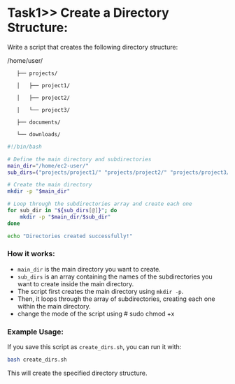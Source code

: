 # Task1>> Create a Directory Structure:

Write a script that creates the following directory structure:

   /home/user/

       ├── projects/

       │   ├── project1/

       │   ├── project2/

       │   └── project3/

       ├── documents/

       └── downloads/


```bash
#!/bin/bash

# Define the main directory and subdirectories
main_dir="/home/ec2-user/"
sub_dirs=("projects/project1/" "projects/project2/" "projects/project3/" "documents" "downloads")

# Create the main directory
mkdir -p "$main_dir"

# Loop through the subdirectories array and create each one
for sub_dir in "${sub_dirs[@]}"; do
    mkdir -p "$main_dir/$sub_dir"
done

echo "Directories created successfully!"
```

### How it works:
- `main_dir` is the main directory you want to create.
- `sub_dirs` is an array containing the names of the subdirectories you want to create inside the main directory.
- The script first creates the main directory using `mkdir -p`.
- Then, it loops through the array of subdirectories, creating each one within the main directory.
- change the mode of the script using # sudo chmod +x

### Example Usage:
If you save this script as `create_dirs.sh`, you can run it with:

```bash
bash create_dirs.sh
```

This will create the specified directory structure.
